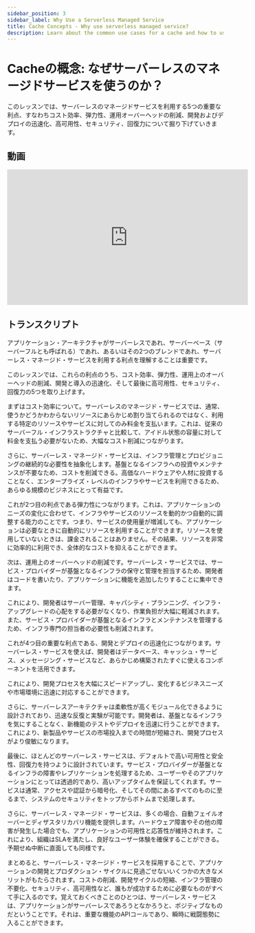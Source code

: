 ```yaml
---
sidebar_position: 3
sidebar_label: Why Use a Serverless Managed Service
title: Cache Concepts - Why use serverless managed service?
description: Learn about the common use cases for a cache and how to use them in your daily work.
---
```


# Cacheの概念: なぜサーバーレスのマネージドサービスを使うのか？
このレッスンでは、サーバーレスのマネージドサービスを利用する5つの重要な利点、すなわちコスト効率、弾力性、運用オーバーヘッドの削減、開発およびデプロイの迅速化、高可用性、セキュリティ、回復力について掘り下げていきます。

## 動画
<iframe width="560" height="315" src="https://www.youtube.com/embed/UJ2lZ8b8txI" title="YouTube video player" frameborder="0" allow="accelerometer; autoplay; clipboard-write; encrypted-media; gyroscope; picture-in-picture; web-share" allowfullscreen></iframe>

## トランスクリプト
アプリケーション・アーキテクチャがサーバーレスであれ、サーバーベース（サーバーフルとも呼ばれる）であれ、あるいはその2つのブレンドであれ、サーバーレス・マネージド・サービスを利用する利点を理解することは重要です。

このレッスンでは、これらの利点のうち、コスト効率、弾力性、運用上のオーバーヘッドの削減、開発と導入の迅速化、そして最後に高可用性、セキュリティ、回復力の5つを取り上げます。

まずはコスト効率について。サーバーレスのマネージド・サービスでは、通常、使うかどうかわからないリソースにあらかじめ割り当てられるのではなく、利用する特定のリソースやサービスに対してのみ料金を支払います。これは、従来のサーバーフル・インフラストラクチャと比較して、アイドル状態の容量に対して料金を支払う必要がないため、大幅なコスト削減につながります。

さらに、サーバーレス・マネージド・サービスは、インフラ管理とプロビジョニングの継続的な必要性を抽象化します。基盤となるインフラへの投資やメンテナンスが不要なため、コストを削減できる。高価なハードウェアや人材に投資することなく、エンタープライズ・レベルのインフラやサービスを利用できるため、あらゆる規模のビジネスにとって有益です。

これが2つ目の利点である弾力性につながります。これは、アプリケーションのニーズの変化に合わせて、インフラやサービスのリソースを動的かつ自動的に調整する能力のことです。つまり、サービスの使用量が増減しても、アプリケーションは必要なときに自動的にリソースを利用することができます。リソースを使用していないときは、課金されることはありません。その結果、リソースを非常に効率的に利用でき、全体的なコストを抑えることができます。

次は、運用上のオーバーヘッドの削減です。サーバーレス・サービスでは、サービス・プロバイダーが基盤となるインフラの保守と管理を担当するため、開発者はコードを書いたり、アプリケーションに機能を追加したりすることに集中できます。

これにより、開発者はサーバー管理、キャパシティ・プランニング、インフラ・アップグレードの心配をする必要がなくなり、作業負担が大幅に軽減されます。また、サービス・プロバイダーが基盤となるインフラとメンテナンスを管理するため、インフラ専門の担当者の必要性も削減されます。

これが4つ目の重要な利点である、開発とデプロイの迅速化につながります。サーバーレス・サービスを使えば、開発者はデータベース、キャッシュ・サービス、メッセージング・サービスなど、あらかじめ構築されたすぐに使えるコンポーネントを活用できます。

これにより、開発プロセスを大幅にスピードアップし、変化するビジネスニーズや市場環境に迅速に対応することができます。

さらに、サーバーレスアーキテクチャは柔軟性が高くモジュール化できるように設計されており、迅速な反復と実験が可能です。開発者は、基盤となるインフラを気にすることなく、新機能のテストやデプロイを迅速に行うことができます。これにより、新製品やサービスの市場投入までの時間が短縮され、開発プロセスがより俊敏になります。

最後に、ほとんどのサーバーレス・サービスは、デフォルトで高い可用性と安全性、回復力を持つように設計されています。サービス・プロバイダーが基盤となるインフラの障害やレプリケーションを処理するため、ユーザーやそのアプリケーションにとっては透過的であり、高いアップタイムを保証してくれます。サービスは通常、アクセスや認証から暗号化、そしてその間にあるすべてのものに至るまで、システムのセキュリティをトップからボトムまで処理します。

さらに、サーバーレス・マネージド・サービスは、多くの場合、自動フェイルオーバーとディザスタリカバリ機能を提供します。ハードウェア障害やその他の障害が発生した場合でも、アプリケーションの可用性と応答性が維持されます。これにより、組織はSLAを満たし、良好なユーザー体験を確保することができる。予期せぬ中断に直面しても同様です。

まとめると、サーバーレス・マネージド・サービスを採用することで、アプリケーションの開発とプロダクション・サイクルに見過ごせないいくつかの大きなメリットがもたらされます。コストの削減、開発サイクルの短縮、インフラ管理の不要化、セキュリティ、高可用性など、誰もが成功するために必要なものがすべて手に入るのです。覚えておくべきことのひとつは、サーバーレス・サービスは、アプリケーションがサーバーレスであろうとなかろうと、ポジティブなものだということです。それは、重要な機能のAPIコールであり、瞬時に戦闘態勢に入ることができます。
